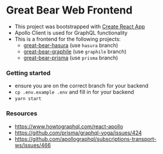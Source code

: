 # Great Bear Web Frontend

* This project was bootstrapped with [Create React App](https://github.com/facebook/create-react-app)
* Apollo Client is used for GraphQL functionality
* This is a frontend for the following projects:
  * [great-bear-hasura](https://github.com/sastraxi/great-bear-hasura) (use `hasura` branch)
  * [great-bear-graphile](https://github.com/sastraxi/great-bear-graphile) (use `graphile` branch)
  * [great-bear-prisma](https://github.com/sastraxi/great-bear-prisma) (use `prisma` branch)

### Getting started

* ensure you are on the correct branch for your backend
* `cp .env.example .env` and fill in for your backend
* `yarn start`

### Resources

* https://www.howtographql.com/react-apollo
* https://github.com/prisma/graphql-yoga/issues/424
* https://github.com/apollographql/subscriptions-transport-ws/issues/466
